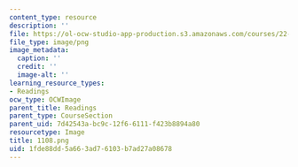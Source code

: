 ```yaml
---
content_type: resource
description: ''
file: https://ol-ocw-studio-app-production.s3.amazonaws.com/courses/22-01-introduction-to-nuclear-engineering-and-ionizing-radiation-fall-2016/1fde88dd5a663ad76103b7ad27a08678_1108.png
file_type: image/png
image_metadata:
  caption: ''
  credit: ''
  image-alt: ''
learning_resource_types:
- Readings
ocw_type: OCWImage
parent_title: Readings
parent_type: CourseSection
parent_uid: 7d42543a-bc9c-12f6-6111-f423b8894a80
resourcetype: Image
title: 1108.png
uid: 1fde88dd-5a66-3ad7-6103-b7ad27a08678
---
```

